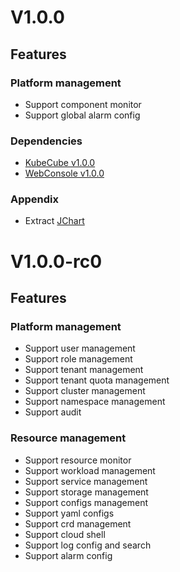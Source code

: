# V1.0.0

## Features

### Platform management
- Support component monitor
- Support global alarm config

### Dependencies
- [KubeCube v1.0.0](https://github.com/kubecube-io/KubeCube/tree/v1.0.0)
- [WebConsole v1.0.0](https://github.com/kubecube-io/kubecube-webconsole/tree/v1.0.0) 

### Appendix
- Extract [JChart](https://www.npmjs.com/package/@joskii/jchart)

# V1.0.0-rc0

## Features

### Platform management
- Support user management
- Support role management
- Support tenant management
- Support tenant quota management
- Support cluster management
- Support namespace management
- Support audit

### Resource management
- Support resource monitor
- Support workload management
- Support service management
- Support storage management
- Support configs management
- Support yaml configs
- Support crd management
- Support cloud shell
- Support log config and search
- Support alarm config